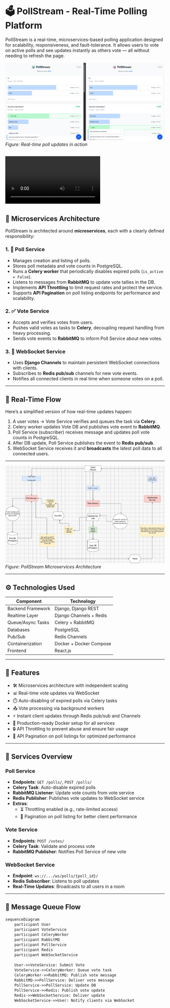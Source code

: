 # 🗳️ PollStream - Real-Time Polling Platform

PollStream is a real-time, microservices-based polling application designed for scalability, responsiveness, and fault-tolerance. It allows users to vote on active polls and see updates instantly as others vote — all without needing to refresh the page.

![PollStream Demo](./assets/output2.png)  
*Figure: Real-time poll updates in action*

![Watch The Video](./assets/demo.mp4)
---

## 🧩 Microservices Architecture

PollStream is architected around **microservices**, each with a clearly defined responsibility:

### 1. 🧠 Poll Service
- Manages creation and listing of polls.
- Stores poll metadata and vote counts in PostgreSQL.
- Runs a **Celery worker** that periodically disables expired polls (`is_active = False`).
- Listens to messages from **RabbitMQ** to update vote tallies in the DB.
- Implements **API Throttling** to limit request rates and protect the service.
- Supports **API Pagination** on poll listing endpoints for performance and scalability.

### 2. ✅ Vote Service
- Accepts and verifies votes from users.
- Pushes valid votes as tasks to **Celery**, decoupling request handling from heavy processing.
- Sends vote events to **RabbitMQ** to inform Poll Service about new votes.

### 3. 🔌 WebSocket Service
- Uses **Django Channels** to maintain persistent WebSocket connections with clients.
- Subscribes to **Redis pub/sub** channels for new vote events.
- Notifies all connected clients in real time when someone votes on a poll.

---

## 📡 Real-Time Flow

Here’s a simplified version of how real-time updates happen:

1. A user votes → Vote Service verifies and queues the task via **Celery**.
2. Celery worker updates Vote DB and publishes vote event to **RabbitMQ**.
3. Poll Service (subscriber) receives message and updates poll vote counts in PostgreSQL.
4. After DB update, Poll Service publishes the event to **Redis pub/sub**.
5. WebSocket Service receives it and **broadcasts** the latest poll data to all connected users.

---

![PollStream Architecture Diagram](./assets/pollstream_arch.png)  
*Figure: PollStream Microservices Architecture*

---

## ⚙️ Technologies Used

| Component          | Technology                |
|-------------------|---------------------------|
| Backend Framework | Django, Django REST       |
| Realtime Layer    | Django Channels + Redis   |
| Queue/Async Tasks | Celery + RabbitMQ         |
| Databases         | PostgreSQL                |
| Pub/Sub           | Redis Channels            |
| Containerization  | Docker + Docker Compose   |
| Frontend          | React.js                  |

---

## 🚀 Features

- 🛠️ Microservices architecture with independent scaling
- 📊 Real-time vote updates via WebSocket
- ⏱️ Auto-disabling of expired polls via Celery tasks
- 📤 Vote processing via background workers
- ⚡ Instant client updates through Redis pub/sub and Channels
- 🧪 Production-ready Docker setup for all services
- 🔒 API Throttling to prevent abuse and ensure fair usage
- 📃 API Pagination on poll listings for optimized performance

---

## 🧪 Services Overview

### Poll Service
- **Endpoints**: `GET /polls/`, `POST /polls/`
- **Celery Task**: Auto-disable expired polls
- **RabbitMQ Listener**: Update vote counts from vote service
- **Redis Publisher**: Publishes vote updates to WebSocket service
- **Extras**:
  - ⏳ Throttling enabled (e.g., rate-limited access)
  - 📄 Pagination on poll listing for better client performance

### Vote Service
- **Endpoints**: `POST /votes/`
- **Celery Task**: Validate and process vote
- **RabbitMQ Publisher**: Notifies Poll Service of new vote

### WebSocket Service
- **Endpoint**: `ws://.../ws/polls/{poll_id}/`
- **Redis Subscriber**: Listens to poll updates
- **Real-Time Updates**: Broadcasts to all users in a room

---

## 🧵 Message Queue Flow

```mermaid
sequenceDiagram
    participant User
    participant VoteService
    participant CeleryWorker
    participant RabbitMQ
    participant PollService
    participant Redis
    participant WebSocketService

    User->>VoteService: Submit Vote
    VoteService->>CeleryWorker: Queue vote task
    CeleryWorker->>RabbitMQ: Publish vote message
    RabbitMQ->>PollService: Deliver vote message
    PollService->>PollService: Update DB
    PollService->>Redis: Publish vote update
    Redis->>WebSocketService: Deliver update
    WebSocketService->>User: Notify clients via WebSocket
